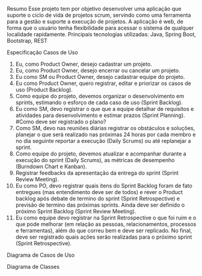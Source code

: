 ﻿Resumo
Esse projeto tem por objetivo desenvolver uma aplicação que suporte o ciclo de vida de projetos scrum, servindo como uma ferramenta para a gestão e suporte a execução de projetos.
A aplicação é web, de forma que o usuário tenha flexibilidade para acessar o sistema de qualquer localidade rapidamente.
Principais tecnologias utilizadas: Java, Spring Boot, Bootstrap, REST


Especificação
Casos de Uso
1) Eu, como Product Owner, desejo cadastrar um projeto.
2) Eu, como Product Owner, desejo encerrar ou cancelar um projeto.
3) Eu como SM ou Product Owner, desejo cadastrar equipe do projeto.
4) Eu como Product Owner, quero registrar, editar e priorizar os casos de uso (Product Backlog).
5) Como equipe do projeto, devemos organizar o desenvolvimento em sprints, estimando o esforço de cada caso de uso (Sprint Backlog).
6) Eu como SM, devo registrar o que que a equipe detalhar de requisitos e atividades para desenvolvimento e estimar prazos (Sprint Planning). #Como deve ser registrado o plano?
7) Como SM, devo nas reuniões diárias registrar os obstáculos e soluções, planejar o que será realizado nas próximas 24 horas por cada membro e no dia seguinte reportar a execução (Daily Scrums) ou até replanejar a sprint.
8) Como equipe do projeto, devemos atualizar e acompanhar durante a execução do sprint (Daily Scrums), as métricas de desempenho (Burndown Chart e Kanban).
9) Registrar feedbacks da apresentação da entrega do sprint (Sprint Review Meeting).
10) Eu como PO, devo registrar quais itens do Sprint Backlog foram de fato entregues (mas entendimento deve ser de todos) e rever o Product backlog após debate de termino do sprint (Sprint Retrospective) e previsão de termino das próximas sprints. Ainda deve ser definido o próximo Sprint Backlog (Sprint Review Meeting).
11) Eu como equipe devo registrar na Sprint Retrospective o que foi ruim e o que pode melhorar (em relação as pessoas, relacionamentos, processos e ferramentas), além do que correu bem e deve ser replicado. No final, deve ser registrado quais ações serão realizadas para o próximo sprint (Sprint Retrospective).

Diagrama de Casos de Uso


Diagrama de Classes

